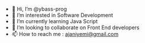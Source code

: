 - 👋 Hi, I’m @ybass-prog
- 👀 I’m interested in Software Development 
- 🌱 I’m currently learning Java Script
- 💞️ I’m looking to collaborate on Front End developers
- 📫 How to reach me : ajaniyemi@gmail.com

<!---
ybass-prog/ybass-prog is a ✨ special ✨ repository because its `README.md` (this file) appears on your GitHub profile.
You can click the Preview link to take a look at your changes.
--->
